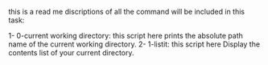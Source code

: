 this is a read me discriptions of all the command will be included in this task:

1- 0-current working directory: this script here prints the absolute path name of the current working directory.
2- 1-listit: this script here Display the contents list of your current directory. 
